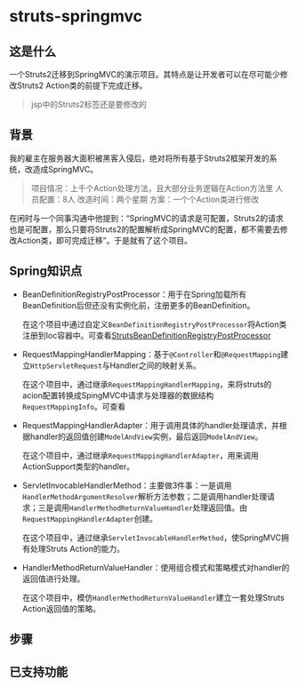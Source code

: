 # struts-springmvc

## 这是什么

一个Struts2迁移到SpringMVC的演示项目。其特点是让开发者可以在尽可能少修改Struts2 Action类的前提下完成迁移。

> jsp中的Struts2标签还是要修改的

## 背景

我的雇主在服务器大面积被黑客入侵后，绝对将所有基于Struts2框架开发的系统，改造成SpringMVC。

> 项目情况：上千个Action处理方法，且大部分业务逻辑在Action方法里 
> 人员配置：8人
> 改造时间：两个星期
> 方案：一个个Action类进行修改

在闲时与一个同事沟通中他提到：“SpringMVC的请求是可配置，Struts2的请求也是可配置，那么只要将Struts2的配置解析成SpringMVC的配置，都不需要去修改Action类，即可完成迁移”。于是就有了这个项目。

## Spring知识点

- BeanDefinitionRegistryPostProcessor：用于在Spring加载所有BeanDefinition后但还没有实例化前，注册更多的BeanDefinition。
  
  在这个项目中通过自定义`BeanDefinitionRegistryPostProcessor`将Action类注册到Ioc容器中。可查看[StrutsBeanDefinitionRegistryPostProcessor](./src/main/java/com/iversonx/struts_springmvc/support/processor/StrutsBeanDefinitionRegistryPostProcessor.java)

- RequestMappingHandlerMapping：基于`@Controller`和`@RequestMapping`建立`HttpServletRequest`与Handler之间的映射关系。
  
  在这个项目中，通过继承`RequestMappingHandlerMapping`，来将struts的acion配置转换成SpingMVC中请求与处理器的数据结构`RequestMappingInfo`。可查看

- RequestMappingHandlerAdapter：用于调用具体的handler处理请求，并根据handler的返回值创建`ModelAndView`实例，最后返回`ModelAndView`。
  
  在这个项目中，通过继承`RequestMappingHandlerAdapter`，用来调用ActionSupport类型的handler。

- ServletInvocableHandlerMethod：主要做3件事：一是调用`HandlerMethodArgumentResolver`解析方法参数；二是调用handler处理请求；三是调用`HandlerMethodReturnValueHandler`处理返回值。由`RequestMappingHandlerAdapter`创建。
  
  在这个项目中，通过继承`ServletInvocableHandlerMethod`，使SpringMVC拥有处理Struts Action的能力。

- HandlerMethodReturnValueHandler：使用组合模式和策略模式对handler的返回值进行处理。
  
  在这个项目中，模仿`HandlerMethodReturnValueHandler`建立一套处理Struts   Action返回值的策略。

## 步骤



## 已支持功能


